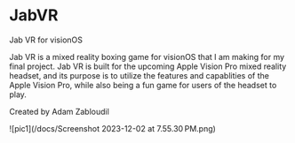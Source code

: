 # JabVR
Jab VR for visionOS

Jab VR is a mixed reality boxing game for visionOS that I am making for my final project. Jab
VR is built for the upcoming Apple Vision Pro mixed reality headset, and its purpose is to
utilize the features and capablities of the Apple Vision Pro, while also being a fun game for
users of the headset to play.

Created by Adam Zabloudil

![pic1](/docs/Screenshot 2023-12-02 at 7.55.30 PM.png)
